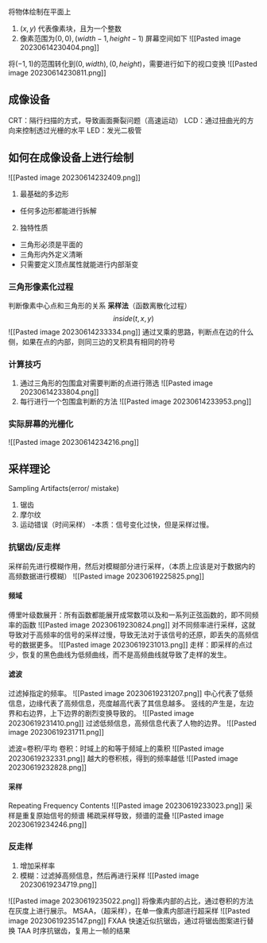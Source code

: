 将物体绘制在平面上
1. $(x,y)$ 代表像素块，且为一个整数
2. 像素范围为$(0,0) ,(width-1, height-1)$
屏幕空间如下
![[Pasted image 20230614230404.png]]

将$(-1,1)$的范围转化到$(0,width), (0,height)$，需要进行如下的视口变换
![[Pasted image 20230614230811.png]]
## 成像设备
CRT：隔行扫描的方式，导致画面撕裂问题（高速运动）
LCD：通过扭曲光的方向来控制透过光栅的水平
LED：发光二极管
## 如何在成像设备上进行绘制
![[Pasted image 20230614232409.png]]
1. 最基础的多边形
  - 任何多边形都能进行拆解
2.  独特性质
- 三角形必须是平面的
- 三角形内外定义清晰
- 只需要定义顶点属性就能进行内部渐变
### 三角形像素化过程
判断像素中心点和三角形的关系
**采样法**（函数离散化过程）
$$inside(t,x,y)$$
![[Pasted image 20230614233334.png]]
通过叉乘的思路，判断点在边的什么侧，如果在点的内部，则同三边的叉积具有相同的符号
### 计算技巧
1. 通过三角形的包围盒对需要判断的点进行筛选
![[Pasted image 20230614233804.png]]
2. 每行进行一个包围盒判断的方法
![[Pasted image 20230614233953.png]]
### 实际屏幕的光栅化
![[Pasted image 20230614234216.png]]
## 采样理论
Sampling Artifacts(error/ mistake)
1. 锯齿
2. 摩尔纹
3. 运动错误（时间采样）
-本质：信号变化过快，但是采样过慢。
### 抗锯齿/反走样
采样前先进行模糊作用，然后对模糊部分进行采样，（本质上应该是对于数据内的高频数据进行模糊）
![[Pasted image 20230619225825.png]]
#### 频域
傅里叶级数展开：所有函数都能展开成常数项以及和一系列正弦函数的，即不同频率的函数
![[Pasted image 20230619230824.png]]
对不同频率进行采样，这就导致对于高频率的信号的采样过慢，导致无法对于该信号的还原，即丢失的高频信号的数据更多。
![[Pasted image 20230619231013.png]]
走样：即采样的点过少，恢复的黑色曲线为低频曲线，而不是高频曲线就导致了走样的发生。
#### 滤波
过滤掉指定的频率。
![[Pasted image 20230619231207.png]]
中心代表了低频信息，边缘代表了高频信息，亮度越高代表了其信息越多。
竖线的产生是，左边界和右边界，上下边界的剧烈变换导致的。
![[Pasted image 20230619231410.png]]
过滤低频信息，高频信息代表了人物的边界。
![[Pasted image 20230619231711.png]]

滤波=卷积/平均
卷积：时域上的和等于频域上的乘积
![[Pasted image 20230619232331.png]]
越大的卷积核，得到的频率越低
![[Pasted image 20230619232828.png]]

#### 采样
Repeating Frequency Contents
![[Pasted image 20230619233023.png]]
采样是重复原始信号的频谱
稀疏采样导致，频谱的混叠
![[Pasted image 20230619234246.png]]
### 反走样
1. 增加采样率
2. 模糊：过滤掉高频信息，然后再进行采样
![[Pasted image 20230619234719.png]]

![[Pasted image 20230619235022.png]]
将像素内部的占比，通过卷积的方法在灰度上进行展示。
MSAA，（超采样），在单一像素内部进行超采样
![[Pasted image 20230619235147.png]]
FXAA 快速近似抗锯齿，通过将锯齿图案进行替换
TAA 时序抗锯齿，复用上一帧的结果

